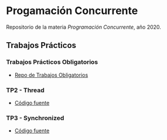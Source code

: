 # Progamación Concurrente

Repositorio de la materia *Programación Concurrente*, año 2020.

## Trabajos Prácticos

### Trabajos Prácticos Obligatorios

* [Repo de Trabajos Obligatorios](https://github.com/fhielpos/TPOConcurrente)

### TP2 - Thread

* [Código fuente](/codigo/src/concurrente/uncoma/thread)

### TP3 - Synchronized

* [Código fuente](/codigo/src/concurrente/uncoma/sync)
